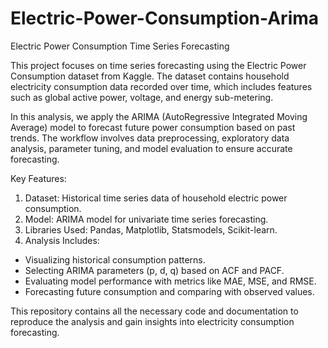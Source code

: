 # Electric-Power-Consumption-Arima

Electric Power Consumption Time Series Forecasting

This project focuses on time series forecasting using the Electric Power Consumption dataset from Kaggle. The dataset contains household electricity consumption data recorded over time, which includes features such as global active power, voltage, and energy sub-metering.

In this analysis, we apply the ARIMA (AutoRegressive Integrated Moving Average) model to forecast future power consumption based on past trends. The workflow involves data preprocessing, exploratory data analysis, parameter tuning, and model evaluation to ensure accurate forecasting.

Key Features:

1. Dataset: Historical time series data of household electric power consumption.
2. Model: ARIMA model for univariate time series forecasting.
3. Libraries Used: Pandas, Matplotlib, Statsmodels, Scikit-learn.
4. Analysis Includes:
* Visualizing historical consumption patterns.
* Selecting ARIMA parameters (p, d, q) based on ACF and PACF.
* Evaluating model performance with metrics like MAE, MSE, and RMSE.
* Forecasting future consumption and comparing with observed values.

This repository contains all the necessary code and documentation to reproduce the analysis and gain insights into electricity consumption forecasting.
